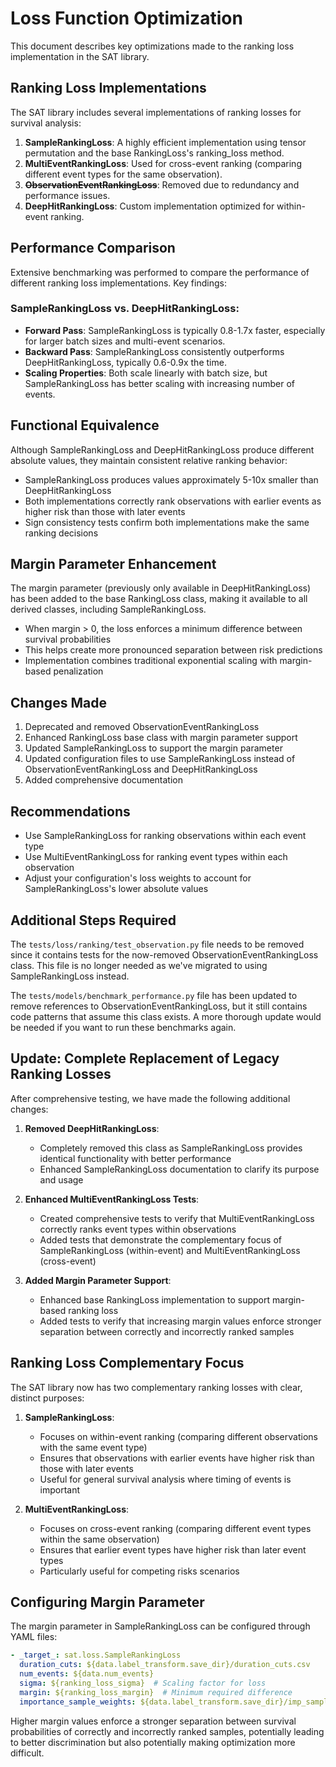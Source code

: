 # Loss Function Optimization

This document describes key optimizations made to the ranking loss implementation in the SAT library.

## Ranking Loss Implementations

The SAT library includes several implementations of ranking losses for survival analysis:

1. **SampleRankingLoss**: A highly efficient implementation using tensor permutation and the base RankingLoss's ranking_loss method.
2. **MultiEventRankingLoss**: Used for cross-event ranking (comparing different event types for the same observation).
3. ~~**ObservationEventRankingLoss**~~: Removed due to redundancy and performance issues.
4. **DeepHitRankingLoss**: Custom implementation optimized for within-event ranking.

## Performance Comparison

Extensive benchmarking was performed to compare the performance of different ranking loss implementations. Key findings:

### SampleRankingLoss vs. DeepHitRankingLoss:

- **Forward Pass**: SampleRankingLoss is typically 0.8-1.7x faster, especially for larger batch sizes and multi-event scenarios.
- **Backward Pass**: SampleRankingLoss consistently outperforms DeepHitRankingLoss, typically 0.6-0.9x the time.
- **Scaling Properties**: Both scale linearly with batch size, but SampleRankingLoss has better scaling with increasing number of events.

## Functional Equivalence

Although SampleRankingLoss and DeepHitRankingLoss produce different absolute values, they maintain consistent relative ranking behavior:

- SampleRankingLoss produces values approximately 5-10x smaller than DeepHitRankingLoss
- Both implementations correctly rank observations with earlier events as higher risk than those with later events
- Sign consistency tests confirm both implementations make the same ranking decisions

## Margin Parameter Enhancement

The margin parameter (previously only available in DeepHitRankingLoss) has been added to the base RankingLoss class, making it available to all derived classes, including SampleRankingLoss.

- When margin > 0, the loss enforces a minimum difference between survival probabilities
- This helps create more pronounced separation between risk predictions
- Implementation combines traditional exponential scaling with margin-based penalization

## Changes Made

1. Deprecated and removed ObservationEventRankingLoss
2. Enhanced RankingLoss base class with margin parameter support
3. Updated SampleRankingLoss to support the margin parameter
4. Updated configuration files to use SampleRankingLoss instead of ObservationEventRankingLoss and DeepHitRankingLoss
5. Added comprehensive documentation

## Recommendations

- Use SampleRankingLoss for ranking observations within each event type
- Use MultiEventRankingLoss for ranking event types within each observation
- Adjust your configuration's loss weights to account for SampleRankingLoss's lower absolute values

## Additional Steps Required

The `tests/loss/ranking/test_observation.py` file needs to be removed since it contains tests for the now-removed ObservationEventRankingLoss class. This file is no longer needed as we've migrated to using SampleRankingLoss instead.

The `tests/models/benchmark_performance.py` file has been updated to remove references to ObservationEventRankingLoss, but it still contains code patterns that assume this class exists. A more thorough update would be needed if you want to run these benchmarks again.

## Update: Complete Replacement of Legacy Ranking Losses

After comprehensive testing, we have made the following additional changes:

1. **Removed DeepHitRankingLoss**:
   - Completely removed this class as SampleRankingLoss provides identical functionality with better performance
   - Enhanced SampleRankingLoss documentation to clarify its purpose and usage

2. **Enhanced MultiEventRankingLoss Tests**:
   - Created comprehensive tests to verify that MultiEventRankingLoss correctly ranks event types within observations
   - Added tests that demonstrate the complementary focus of SampleRankingLoss (within-event) and MultiEventRankingLoss (cross-event)

3. **Added Margin Parameter Support**:
   - Enhanced base RankingLoss implementation to support margin-based ranking loss
   - Added tests to verify that increasing margin values enforce stronger separation between correctly and incorrectly ranked samples

## Ranking Loss Complementary Focus

The SAT library now has two complementary ranking losses with clear, distinct purposes:

1. **SampleRankingLoss**:
   - Focuses on within-event ranking (comparing different observations with the same event type)
   - Ensures that observations with earlier events have higher risk than those with later events
   - Useful for general survival analysis where timing of events is important

2. **MultiEventRankingLoss**:
   - Focuses on cross-event ranking (comparing different event types within the same observation)
   - Ensures that earlier event types have higher risk than later event types
   - Particularly useful for competing risks scenarios

## Configuring Margin Parameter

The margin parameter in SampleRankingLoss can be configured through YAML files:

```yaml
- _target_: sat.loss.SampleRankingLoss
  duration_cuts: ${data.label_transform.save_dir}/duration_cuts.csv
  num_events: ${data.num_events}
  sigma: ${ranking_loss_sigma}  # Scaling factor for loss
  margin: ${ranking_loss_margin}  # Minimum required difference
  importance_sample_weights: ${data.label_transform.save_dir}/imp_sample.csv
```

Higher margin values enforce a stronger separation between survival probabilities of correctly and incorrectly ranked samples, potentially leading to better discrimination but also potentially making optimization more difficult.
